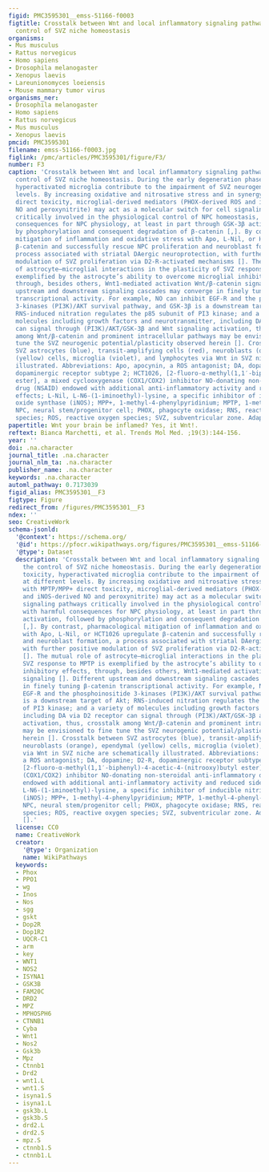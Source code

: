 ```yaml
---
figid: PMC3595301__emss-51166-f0003
figtitle: Crosstalk between Wnt and local inflammatory signaling pathways for the
  control of SVZ niche homeostasis
organisms:
- Mus musculus
- Rattus norvegicus
- Homo sapiens
- Drosophila melanogaster
- Xenopus laevis
- Lareunionomyces loeiensis
- Mouse mammary tumor virus
organisms_ner:
- Drosophila melanogaster
- Homo sapiens
- Rattus norvegicus
- Mus musculus
- Xenopus laevis
pmcid: PMC3595301
filename: emss-51166-f0003.jpg
figlink: /pmc/articles/PMC3595301/figure/F3/
number: F3
caption: 'Crosstalk between Wnt and local inflammatory signaling pathways for the
  control of SVZ niche homeostasis. During the early degeneration phase of MPTP toxicity,
  hyperactivated microglia contribute to the impairment of SVZ neurogenesis at different
  levels. By increasing oxidative and nitrosative stress and in synergy with MPTP/MPP+
  direct toxicity, microglial-derived mediators (PHOX-derived ROS and iNOS-derived
  NO and peroxynitrite) may act as a molecular switch for cell signaling pathways
  critically involved in the physiological control of NPC homeostasis, with harmful
  consequences for NPC physiology, at least in part through GSK-3β activation, followed
  by phosphorylation and consequent degradation of β-catenin [,]. By contrast, pharmacological
  mitigation of inflammation and oxidative stress with Apo, L-Nil, or HCT1026 upregulate
  β-catenin and successfully rescue NPC proliferation and neuroblast formation, a
  process associated with striatal DAergic neuroprotection, with further positive
  modulation of SVZ proliferation via D2-R-activated mechanisms []. The mutual role
  of astrocyte–microglial interactions in the plasticity of SVZ response to MPTP is
  exemplified by the astrocyte’s ability to overcome microglial inhibitory effects,
  through, besides others, Wnt1-mediated activation Wnt/β-catenin signaling []. Different
  upstream and downstream signaling cascades may converge in finely tuning β-catenin
  transcriptional activity. For example, NO can inhibit EGF-R and the phosphoinositide
  3-kinases (PI3K)/AKT survival pathway, and GSK-3β is a downstream target of Akt;
  RNS-induced nitration regulates the p85 subunit of PI3 kinase; and a variety of
  molecules including growth factors and neurotransmitter, including DA via D2 receptor
  can signal through (PI3K)/AKT/GSK-3β and Wnt signaling activation, thus, crosstalk
  among Wnt/β-catenin and prominent intracellular pathways may be envisioned to fine
  tune the SVZ neurogenic potential/plasticity observed herein []. Crosstalk between
  SVZ astrocytes (blue), transit-amplifying cells (red), neuroblasts (orange), ependymal
  (yellow) cells, microglia (violet), and lymphocytes via Wnt in SVZ niche are schematically
  illustrated. Abbreviations: Apo, apocynin, a ROS antagonist; DA, dopamine; D2-R,
  dopaminergic receptor subtype 2; HCT1026, [2-fluoro-α-methyl(1,1′-biphenyl)-4-acetic-4-(nitrooxy)butyl
  ester], a mixed cyclooxygenase (COX1/COX2) inhibitor NO-donating non-steroidal anti-inflammatory
  drug (NSAID) endowed with additional anti-inflammatory activity and reduced side
  effects; L-Nil, L-N6-(1-iminoethyl)-lysine, a specific inhibitor of inducible nitric
  oxide synthase (iNOS); MPP+, 1-methyl-4-phenylpyridinium; MPTP, 1-methyl-4-phenyl-1,2,3,6-tetrahydropyridine;
  NPC, neural stem/progenitor cell; PHOX, phagocyte oxidase; RNS, reactive nitrogen
  species; ROS, reactive oxygen species; SVZ, subventricular zone. Adapted from [].'
papertitle: Wnt your brain be inflamed? Yes, it Wnt!.
reftext: Bianca Marchetti, et al. Trends Mol Med. ;19(3):144-156.
year: ''
doi: .na.character
journal_title: .na.character
journal_nlm_ta: .na.character
publisher_name: .na.character
keywords: .na.character
automl_pathway: 0.7173039
figid_alias: PMC3595301__F3
figtype: Figure
redirect_from: /figures/PMC3595301__F3
ndex: ''
seo: CreativeWork
schema-jsonld:
  '@context': https://schema.org/
  '@id': https://pfocr.wikipathways.org/figures/PMC3595301__emss-51166-f0003.html
  '@type': Dataset
  description: 'Crosstalk between Wnt and local inflammatory signaling pathways for
    the control of SVZ niche homeostasis. During the early degeneration phase of MPTP
    toxicity, hyperactivated microglia contribute to the impairment of SVZ neurogenesis
    at different levels. By increasing oxidative and nitrosative stress and in synergy
    with MPTP/MPP+ direct toxicity, microglial-derived mediators (PHOX-derived ROS
    and iNOS-derived NO and peroxynitrite) may act as a molecular switch for cell
    signaling pathways critically involved in the physiological control of NPC homeostasis,
    with harmful consequences for NPC physiology, at least in part through GSK-3β
    activation, followed by phosphorylation and consequent degradation of β-catenin
    [,]. By contrast, pharmacological mitigation of inflammation and oxidative stress
    with Apo, L-Nil, or HCT1026 upregulate β-catenin and successfully rescue NPC proliferation
    and neuroblast formation, a process associated with striatal DAergic neuroprotection,
    with further positive modulation of SVZ proliferation via D2-R-activated mechanisms
    []. The mutual role of astrocyte–microglial interactions in the plasticity of
    SVZ response to MPTP is exemplified by the astrocyte’s ability to overcome microglial
    inhibitory effects, through, besides others, Wnt1-mediated activation Wnt/β-catenin
    signaling []. Different upstream and downstream signaling cascades may converge
    in finely tuning β-catenin transcriptional activity. For example, NO can inhibit
    EGF-R and the phosphoinositide 3-kinases (PI3K)/AKT survival pathway, and GSK-3β
    is a downstream target of Akt; RNS-induced nitration regulates the p85 subunit
    of PI3 kinase; and a variety of molecules including growth factors and neurotransmitter,
    including DA via D2 receptor can signal through (PI3K)/AKT/GSK-3β and Wnt signaling
    activation, thus, crosstalk among Wnt/β-catenin and prominent intracellular pathways
    may be envisioned to fine tune the SVZ neurogenic potential/plasticity observed
    herein []. Crosstalk between SVZ astrocytes (blue), transit-amplifying cells (red),
    neuroblasts (orange), ependymal (yellow) cells, microglia (violet), and lymphocytes
    via Wnt in SVZ niche are schematically illustrated. Abbreviations: Apo, apocynin,
    a ROS antagonist; DA, dopamine; D2-R, dopaminergic receptor subtype 2; HCT1026,
    [2-fluoro-α-methyl(1,1′-biphenyl)-4-acetic-4-(nitrooxy)butyl ester], a mixed cyclooxygenase
    (COX1/COX2) inhibitor NO-donating non-steroidal anti-inflammatory drug (NSAID)
    endowed with additional anti-inflammatory activity and reduced side effects; L-Nil,
    L-N6-(1-iminoethyl)-lysine, a specific inhibitor of inducible nitric oxide synthase
    (iNOS); MPP+, 1-methyl-4-phenylpyridinium; MPTP, 1-methyl-4-phenyl-1,2,3,6-tetrahydropyridine;
    NPC, neural stem/progenitor cell; PHOX, phagocyte oxidase; RNS, reactive nitrogen
    species; ROS, reactive oxygen species; SVZ, subventricular zone. Adapted from
    [].'
  license: CC0
  name: CreativeWork
  creator:
    '@type': Organization
    name: WikiPathways
  keywords:
  - Phox
  - PPO1
  - wg
  - Inos
  - Nos
  - sgg
  - gskt
  - Dop2R
  - Dop1R2
  - UQCR-C1
  - arm
  - key
  - WNT1
  - NOS2
  - ISYNA1
  - GSK3B
  - FAM20C
  - DRD2
  - MPZ
  - MPHOSPH6
  - CTNNB1
  - Cyba
  - Wnt1
  - Nos2
  - Gsk3b
  - Mpz
  - Ctnnb1
  - Drd2
  - wnt1.L
  - wnt1.S
  - isyna1.S
  - isyna1.L
  - gsk3b.L
  - gsk3b.S
  - drd2.L
  - drd2.S
  - mpz.S
  - ctnnb1.S
  - ctnnb1.L
---
```

